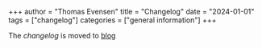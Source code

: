 +++
author = "Thomas Evensen"
title = "Changelog"
date = "2024-01-01"
tags = ["changelog"]
categories = ["general information"]
+++

The *changelog* is moved to [blog](/blog/)
